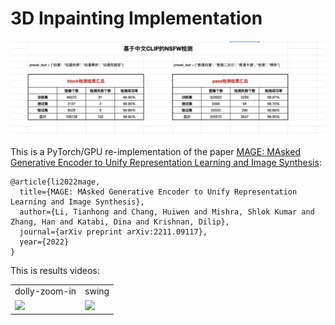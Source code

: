 # 3D Inpainting Implementation
<p align="center">
	<img src="images/nsfwCLIP.png" width="720">
</p>

This is a PyTorch/GPU re-implementation of the paper 
<a href="https://arxiv.org/abs/2211.09117">MAGE: MAsked Generative Encoder to Unify Representation Learning and Image Synthesis</a>:

```
@article{li2022mage,
  title={MAGE: MAsked Generative Encoder to Unify Representation Learning and Image Synthesis},
  author={Li, Tianhong and Chang, Huiwen and Mishra, Shlok Kumar and Zhang, Han and Katabi, Dina and Krishnan, Dilip},
  journal={arXiv preprint arXiv:2211.09117},
  year={2022}
}
```

This is results videos:
<table class="center">
<tr>
  <td style="text-align:center;">dolly-zoom-in</td>
  <td style="text-align:center;" colspan="3">swing</td>
</tr>
<tr>
  <td><img src="https://github.com/zcdliuwei/liuwei/blob/main/videos/2_dolly-zoom-in.mp4"></td>
  <td><img src="https://github.com/zcdliuwei/liuwei/blob/main/videos/3_swing.mp4"></td>
</tr>
</table>
